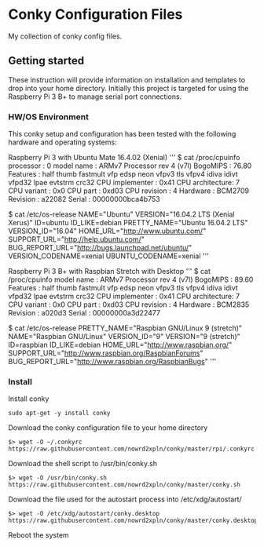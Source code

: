 # Conky Configuration Files
My collection of conky config files.

## Getting started
These instruction will provide information on installation and templates to drop into your home directory. Initially this project is targeted for using the Raspberry Pi 3 B+ to manage serial port connections.

### HW/OS Environment
This conky setup and configuration has been tested with the following hardware and operating systems:

Raspberry Pi 3 with Ubuntu Mate 16.4.02 (Xenial)
'''
$ cat /proc/cpuinfo
processor       : 0
model name      : ARMv7 Processor rev 4 (v7l)
BogoMIPS        : 76.80
Features        : half thumb fastmult vfp edsp neon vfpv3 tls vfpv4 idiva idivt vfpd32 lpae evtstrm crc32
CPU implementer : 0x41
CPU architecture: 7
CPU variant     : 0x0
CPU part        : 0xd03
CPU revision    : 4
Hardware        : BCM2709
Revision        : a22082
Serial          : 00000000bca4b753

$ cat /etc/os-release
NAME="Ubuntu"
VERSION="16.04.2 LTS (Xenial Xerus)"
ID=ubuntu
ID_LIKE=debian
PRETTY_NAME="Ubuntu 16.04.2 LTS"
VERSION_ID="16.04"
HOME_URL="http://www.ubuntu.com/"
SUPPORT_URL="http://help.ubuntu.com/"
BUG_REPORT_URL="http://bugs.launchpad.net/ubuntu/"
VERSION_CODENAME=xenial
UBUNTU_CODENAME=xenial
'''

Raspberry Pi 3 B+ with Raspbian Stretch with Desktop
'''
$ cat /proc/cpuinfo
model name      : ARMv7 Processor rev 4 (v7l)
BogoMIPS        : 89.60
Features        : half thumb fastmult vfp edsp neon vfpv3 tls vfpv4 idiva idivt vfpd32 lpae evtstrm crc32
CPU implementer : 0x41
CPU architecture: 7
CPU variant     : 0x0
CPU part        : 0xd03
CPU revision    : 4
Hardware        : BCM2835
Revision        : a020d3
Serial          : 00000000a3d22477

$ cat /etc/os-release
PRETTY_NAME="Raspbian GNU/Linux 9 (stretch)"
NAME="Raspbian GNU/Linux"
VERSION_ID="9"
VERSION="9 (stretch)"
ID=raspbian
ID_LIKE=debian
HOME_URL="http://www.raspbian.org/"
SUPPORT_URL="http://www.raspbian.org/RaspbianForums"
BUG_REPORT_URL="http://www.raspbian.org/RaspbianBugs"
'''

### Install
Install conky
```
sudo apt-get -y install conky
```
Download the conky configuration file to your home directory
```
$> wget -O ~/.conkyrc https://raw.githubusercontent.com/nowrd2xpln/conky/master/rpi/.conkyrc
```
Download the shell script to /usr/bin/conky.sh
```
$> wget -O /usr/bin/conky.sh https://raw.githubusercontent.com/nowrd2xpln/conky/master/conky.sh
```
Download the file used for the autostart process into /etc/xdg/autostart/
```
$> wget -O /etc/xdg/autostart/conky.desktop https://raw.githubusercontent.com/nowrd2xpln/conky/master/conky.desktop
```
Reboot the system

